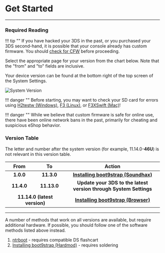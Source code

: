 # Get Started
---

### Required Reading

!!! tip ""
    If you have hacked your 3DS in the past, or you purchased your 3DS second-hand, it is possible that your console already has custom firmware. You should [check for CFW](checking-for-cfw) before proceeding.

Select the appropriate page for your version from the chart below. Note that the "from" and "to" fields are inclusive.

Your device version can be found at the bottom right of the top screen of the System Settings.

<img src="docs/assets/img/screenshots/system-version.png" alt="System Version">

!!! danger ""
    Before starting, you may want to check your SD card for errors using [H2testw (Windows)](h2testw-(windows)), [F3 (Linux)](f3-(linux)), or [F3XSwift (Mac)](f3xswift-(mac))!

!!! danger ""
    While we believe that custom firmware is safe for online use, there have been online network bans in the past, primarily for cheating and suspicious eShop behavior.

### Version Table

The letter and number after the system version (for example, 11.14.0-**46U**) is not relevant in this version table.

<table>
  <colgroup>
    <col span="1" style="width: 10%;">
    <col span="1" style="width: 10%;">
    <col span="1" style="width: 40%;">
  </colgroup>
  <thead>
    <tr>
      <th style="text-align: center">From</th>
      <th style="text-align: center">To</th>
      <th style="text-align: center">Action</th>
    </tr>
  </thead>
  <tbody>
    <tr>
      <td style="text-align: center; font-weight: bold;">1.0.0</td>
      <td style="text-align: center; font-weight: bold;">11.3.0</td>
      <td style="text-align: center; font-weight: bold;"><a href="installing-boot9strap-(soundhax)">Installing boot9strap (Soundhax)</a></td>
    </tr>
	<tr>
      <td style="text-align: center; font-weight: bold;">11.4.0</td>
      <td style="text-align: center; font-weight: bold;">11.13.0</td>
      <td style="text-align: center; font-weight: bold;">Update your 3DS to the latest version through System Settings</td>
    </tr>
    <tr>
      <td style="text-align: center; font-weight: bold;" colspan="2">11.14.0 (latest version)</td>
      <td style="text-align: center; font-weight: bold;"><a href="installing-boot9strap-(browser)">Installing boot9strap (Browser)</a></td>
    </tr>
  </tbody>
</table>

---

A number of methods that work on all versions are available, but require additional hardware. If possible, you should follow one of the software methods listed above instead.

1. [ntrboot](ntrboot/ntrboot) - requires compatible DS flashcart
1. [Installing boot9strap (Hardmod)](installing-boot9strap-(hardmod)) - requires soldering
